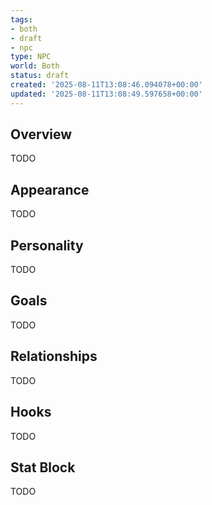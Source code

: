 ```yaml
---
tags:
- both
- draft
- npc
type: NPC
world: Both
status: draft
created: '2025-08-11T13:08:46.094078+00:00'
updated: '2025-08-11T13:08:49.597658+00:00'
---
```



## Overview

TODO
## Appearance

TODO
## Personality

TODO
## Goals

TODO
## Relationships

TODO
## Hooks

TODO
## Stat Block

TODO
